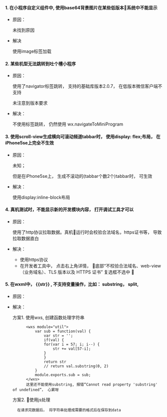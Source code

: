 #### 1. 在小程序自定义组件中, 使用base64背景图片在某些低版本系统中不能显示

- 原因：

    未找到原因
- 解决

    使用image标签加载


#### 2. 某些机型无法跳转到吐个槽小程序

- 原因：

    使用了navigator标签跳转， 支持的基础库版本2.0.7， 在低版本微信客户端不支持

    未注意到版本要求
- 解决：

    不使用标签跳转， 仍然使用 wx.navigateToMiniProgram

#### 3. 使用scroll-view生成横向可滚动频道tabbar时， 使用display: flex;布局， 在iPhone5se上完全不生效

- 原因：

    未知；

    但是在iPhone5se上， 生成不滚动的(tabbar个数2个)tabbar时， 可生效
- 解决：

    使用display:inline-block布局

#### 4. 真机测试时，不能显示新的开发模块内容， 打开调试工具才可以

- 原因：
 
    使用了http协议拉取数据。真机运行时会校验合法域名，https证书等， 导致拉取数据直白
- 解决：

    - 使用https协议
    - 在开发者工具中， 点击右上角详情， 底部“不校验合法域名、web-view（业务域名）、TLS 版本以及 HTTPS 证书” 复选框不选中
    

#### 5. 在wxml中， <text>{{str}}</text> , 不支持变量操作，比如： substring， split, 

- 原因：
    
- 解决：

    方案1. 使用wxs, 创建函数处理字符串

            <wxs module="util">
                var sub = function(val) {
                    var str = '';
                    if(val) {
                    for(var i = 57; i; i--) {
                        str += val[57-i];
                    }
                    }
                    return str
                    // return val.substring(0, 2)
                }
                module.exports.sub = sub;
            </wxs>
            这里还不能使用substring, 报错“Cannot read property 'substring' of undefined”， 心累呀

    方案2. 使用js处理

        在请求完数据后， 将字符串处理成需要的格式后在保存到data